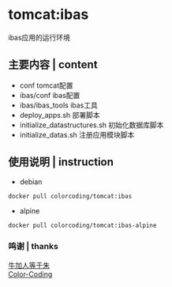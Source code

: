# tomcat:ibas
ibas应用的运行环境

## 主要内容 | content
* conf                                tomcat配置
* ibas/conf                           ibas配置
* ibas/ibas_tools                     ibas工具
* deploy_apps.sh                      部署脚本
* initialize_datastructures.sh        初始化数据库脚本
* initialize_datas.sh                 注册应用模块脚本

## 使用说明 | instruction
* debian
~~~
docker pull colorcoding/tomcat:ibas
~~~
* alpine
~~~
docker pull colorcoding/tomcat:ibas-alpine
~~~

### 鸣谢 | thanks
[牛加人等于朱](http://baike.baidu.com/view/1769.htm "NiurenZhu")<br>
[Color-Coding](http://colorcoding.org/ "咔啦工作室")<br>
